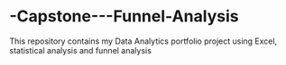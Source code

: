 # -Capstone---Funnel-Analysis
This repository contains my Data Analytics portfolio project using Excel, statistical analysis and funnel analysis
